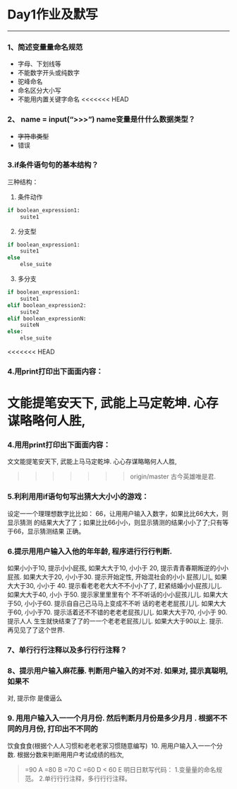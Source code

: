 # Day1作业及默写
---

### 1、简述变量量命名规范
- 字母、下划线等
- 不能数字开头或纯数字
- 驼峰命名
- 命名区分大小写
- 不能用内置关键字命名
<<<<<<< HEAD
### 2、 name = input(“>>>”) name变量是什什么数据类型？
- ~~字符串类型~~ 
- 错误
### 3.if条件语句句的基本结构？
三种结构：
1. 条件动作
```python
if boolean_expression1:
    suite1
```
2. 分支型
```python
if boolean_expression1:
    suite1
else
    else_suite
```
3. 多分支
```python
if boolean_expression1:
    suite1
elif boolean_expression2:
    suite2
elif boolean_expressionN:
    suiteN
else:
    else_suite
```
<<<<<<< HEAD
### 4.用print打印出下⾯面内容：
文能提笔安天下,
武能上马定乾坤.
心存谋略略何人胜,
=======
### 4.⽤用print打印出下⾯面内容：
⽂文能提笔安天下,
武能上⻢马定乾坤.
⼼心存谋略略何⼈人胜,
>>>>>>> origin/master
古今英雄唯是君.
###  5.利利⽤用if语句句写出猜⼤大⼩小的游戏：
设定⼀一个理理想数字⽐比如： 66，让⽤用户输⼊入数字，如果⽐比66⼤大，则显示猜测
的结果⼤大了了；如果⽐比66⼩小，则显示猜测的结果⼩小了了;只有等于66，显示猜测结果
正确。
### 6.提⽰⽤用户输⼊入他的年年龄, 程序进⾏行行判断.
如果⼩小于10, 提⽰⼩小屁孩, 如果⼤大于10, ⼩小于 20, 提⽰⻘青春期叛逆的⼩小屁孩.
如果⼤大于20, ⼩小于30. 提⽰开始定性, 开始混社会的⼩小 屁孩⼉儿, 如果⼤大于30, ⼩小于
40. 提⽰看⽼老老⼤大不不⼩小了了, 赶紧结婚⼩小屁孩⼉儿. 如果⼤大于40, ⼩小 于50. 提⽰家⾥里里有个
不不听话的⼩小屁孩⼉儿. 如果⼤大于50, ⼩小于60. 提⽰⾃自⼰己⻢马上变成不不听 话的⽼老老屁孩⼉儿.
如果⼤大于60, ⼩小于70. 提⽰活着还不不错的⽼老老屁孩⼉儿. 如果⼤大于70, ⼩小于 90. 提⽰⼈人
⽣生就快结束了了的⼀一个⽼老老屁孩⼉儿. 如果⼤大于90以上. 提⽰. 再⻅见了了这个世界.
### 7、单⾏行行注释以及多⾏行行注释？
### 8、提⽰⽤户输⼊⿇花藤. 判断⽤户输⼊的对不对. 如果对, 提⽰真聪明, 如果不
对, 提⽰你 是傻逼么
### 9. ⽤用户输⼊入⼀一个⽉月份. 然后判断⽉月份是多少⽉月 . 根据不不同的⽉月份, 打印出不不同的
饮⻝⾷食(根据个⼈人习惯和⽼老老家习惯随意编写)
 10. ⽤用户输⼊入⼀一个分数. 根据分数来判断⽤用户考试成绩的档次,  
>=90 A
>=80 B
>=70 C
>=60 D
< 60 E
明⽇日默写代码：
1.变量量的命名规范。
2.单⾏行行注释，多⾏行行注释。
